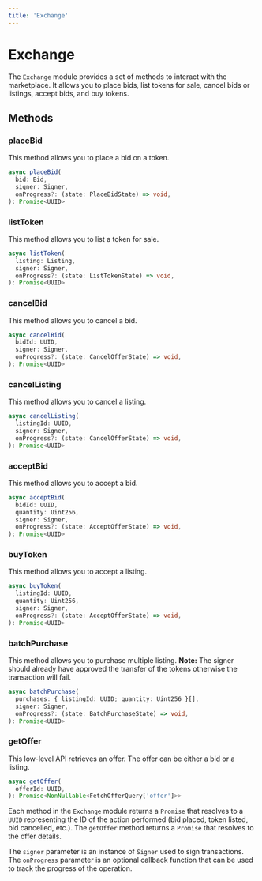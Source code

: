 ```yaml
---
title: 'Exchange'
---
```


# Exchange

The `Exchange` module provides a set of methods to interact with the marketplace. It allows you to place bids, list tokens for sale, cancel bids or listings, accept bids, and buy tokens.

## Methods

### placeBid

This method allows you to place a bid on a token.

```ts
async placeBid(
  bid: Bid,
  signer: Signer,
  onProgress?: (state: PlaceBidState) => void,
): Promise<UUID>
```

### listToken

This method allows you to list a token for sale.

```ts
async listToken(
  listing: Listing,
  signer: Signer,
  onProgress?: (state: ListTokenState) => void,
): Promise<UUID>
```

### cancelBid

This method allows you to cancel a bid.

```ts
async cancelBid(
  bidId: UUID,
  signer: Signer,
  onProgress?: (state: CancelOfferState) => void,
): Promise<UUID>
```

### cancelListing

This method allows you to cancel a listing.

```ts
async cancelListing(
  listingId: UUID,
  signer: Signer,
  onProgress?: (state: CancelOfferState) => void,
): Promise<UUID>
```

### acceptBid

This method allows you to accept a bid.

```ts
async acceptBid(
  bidId: UUID,
  quantity: Uint256,
  signer: Signer,
  onProgress?: (state: AcceptOfferState) => void,
): Promise<UUID>
```

### buyToken

This method allows you to accept a listing.

```ts
async buyToken(
  listingId: UUID,
  quantity: Uint256,
  signer: Signer,
  onProgress?: (state: AcceptOfferState) => void,
): Promise<UUID>
```

### batchPurchase

This method allows you to purchase multiple listing.
**Note:** The signer should already have approved the transfer of the tokens otherwise the transaction will fail.

```ts
async batchPurchase(
  purchases: { listingId: UUID; quantity: Uint256 }[],
  signer: Signer,
  onProgress?: (state: BatchPurchaseState) => void,
): Promise<UUID>
```

### getOffer

This low-level API retrieves an offer. The offer can be either a bid or a listing.

```ts
async getOffer(
  offerId: UUID,
): Promise<NonNullable<FetchOfferQuery['offer']>>
```

Each method in the `Exchange` module returns a `Promise` that resolves to a `UUID` representing the ID of the action performed (bid placed, token listed, bid cancelled, etc.). The `getOffer` method returns a `Promise` that resolves to the offer details.

The `signer` parameter is an instance of `Signer` used to sign transactions. The `onProgress` parameter is an optional callback function that can be used to track the progress of the operation.
